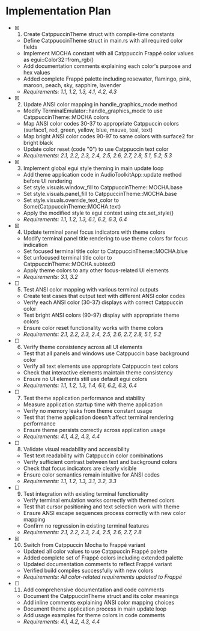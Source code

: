 # Implementation Plan

- [x] 1. Create CatppuccinTheme struct with compile-time constants
  - Define CatppuccinTheme struct in main.rs with all required color fields
  - Implement MOCHA constant with all Catppuccin Frappé color values as egui::Color32::from_rgb()
  - Add documentation comments explaining each color's purpose and hex values
  - Added complete Frappé palette including rosewater, flamingo, pink, maroon, peach, sky, sapphire, lavender
  - _Requirements: 1.1, 1.2, 1.3, 4.1, 4.2, 4.3_

- [x] 2. Update ANSI color mapping in handle_graphics_mode method
  - Modify TerminalEmulator::handle_graphics_mode to use CatppuccinTheme::MOCHA colors
  - Map ANSI color codes 30-37 to appropriate Catppuccin colors (surface1, red, green, yellow, blue, mauve, teal, text)
  - Map bright ANSI color codes 90-97 to same colors with surface2 for bright black
  - Update color reset (code "0") to use Catppuccin text color
  - _Requirements: 2.1, 2.2, 2.3, 2.4, 2.5, 2.6, 2.7, 2.8, 5.1, 5.2, 5.3_

- [x] 3. Implement global egui style theming in main update loop
  - Add theme application code in AudioToolkitApp::update method before UI rendering
  - Set style.visuals.window_fill to CatppuccinTheme::MOCHA.base
  - Set style.visuals.panel_fill to CatppuccinTheme::MOCHA.base
  - Set style.visuals.override_text_color to Some(CatppuccinTheme::MOCHA.text)
  - Apply the modified style to egui context using ctx.set_style()
  - _Requirements: 1.1, 1.2, 1.3, 6.1, 6.2, 6.3, 6.4_

- [x] 4. Update terminal panel focus indicators with theme colors
  - Modify terminal panel title rendering to use theme colors for focus indication
  - Set focused terminal title color to CatppuccinTheme::MOCHA.blue
  - Set unfocused terminal title color to CatppuccinTheme::MOCHA.subtext0
  - Apply theme colors to any other focus-related UI elements
  - _Requirements: 3.1, 3.2_

- [ ] 5. Test ANSI color mapping with various terminal outputs
  - Create test cases that output text with different ANSI color codes
  - Verify each ANSI color (30-37) displays with correct Catppuccin color
  - Test bright ANSI colors (90-97) display with appropriate theme colors
  - Ensure color reset functionality works with theme colors
  - _Requirements: 2.1, 2.2, 2.3, 2.4, 2.5, 2.6, 2.7, 2.8, 5.1, 5.2_

- [ ] 6. Verify theme consistency across all UI elements
  - Test that all panels and windows use Catppuccin base background color
  - Verify all text elements use appropriate Catppuccin text colors
  - Check that interactive elements maintain theme consistency
  - Ensure no UI elements still use default egui colors
  - _Requirements: 1.1, 1.2, 1.3, 1.4, 6.1, 6.2, 6.3, 6.4_

- [ ] 7. Test theme application performance and stability
  - Measure application startup time with theme application
  - Verify no memory leaks from theme constant usage
  - Test that theme application doesn't affect terminal rendering performance
  - Ensure theme persists correctly across application usage
  - _Requirements: 4.1, 4.2, 4.3, 4.4_

- [ ] 8. Validate visual readability and accessibility
  - Test text readability with Catppuccin color combinations
  - Verify sufficient contrast between text and background colors
  - Check that focus indicators are clearly visible
  - Ensure color semantics remain intuitive for ANSI codes
  - _Requirements: 1.1, 1.2, 1.3, 3.1, 3.2, 3.3_

- [ ] 9. Test integration with existing terminal functionality
  - Verify terminal emulation works correctly with themed colors
  - Test that cursor positioning and text selection work with theme
  - Ensure ANSI escape sequences process correctly with new color mapping
  - Confirm no regression in existing terminal features
  - _Requirements: 2.1, 2.2, 2.3, 2.4, 2.5, 2.6, 2.7, 2.8_

- [x] 10. Switch from Catppuccin Mocha to Frappé variant
  - Updated all color values to use Catppuccin Frappé palette
  - Added complete set of Frappé colors including extended palette
  - Updated documentation comments to reflect Frappé variant
  - Verified build compiles successfully with new colors
  - _Requirements: All color-related requirements updated to Frappé_

- [ ] 11. Add comprehensive documentation and code comments
  - Document the CatppuccinTheme struct and its color meanings
  - Add inline comments explaining ANSI color mapping choices
  - Document theme application process in main update loop
  - Add usage examples for theme colors in code comments
  - _Requirements: 4.1, 4.2, 4.3, 4.4_